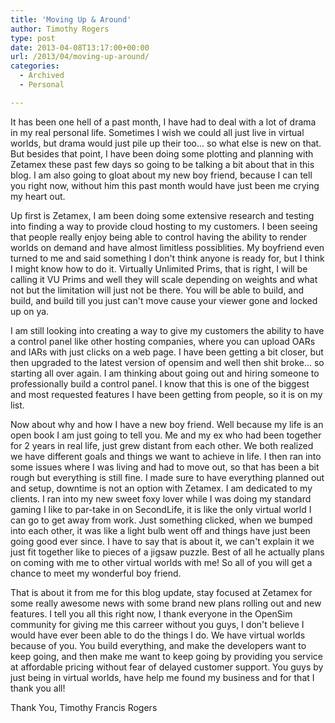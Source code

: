 ```yaml
---
title: 'Moving Up & Around'
author: Timothy Rogers
type: post
date: 2013-04-08T13:17:00+00:00
url: /2013/04/moving-up-around/
categories:
  - Archived
  - Personal

---
```

It has been one hell of a past month, I have had to deal with a lot of drama in my real personal life. Sometimes I wish we could all just live in virtual worlds, but drama would just pile up their too... so what else is new on that. But besides that point, I have been doing some plotting and planning with Zetamex these past few days so going to be talking a bit about that in this blog. I am also going to gloat about my new boy friend, because I can tell you right now, without him this past month would have just been me crying my heart out.

Up first is Zetamex, I am been doing some extensive research and testing into finding a way to provide cloud hosting to my customers. I been seeing that people really enjoy being able to control having the ability to render worlds on demand and have almost limitless possiblities. My boyfriend even turned to me and said something I don't think anyone is ready for, but I think I might know how to do it. Virtually Unlimited Prims, that is right, I will be calling it VU Prims and well they will scale depending on weights and what not but the limitation will just not be there. You will be able to build, and build, and build till you just can't move cause your viewer gone and locked up on ya.

I am still looking into creating a way to give my customers the ability to have a control panel like other hosting companies, where you can upload OARs and IARs with just clicks on a web page. I have been getting a bit closer, but then upgraded to the latest version of opensim and well then shit broke... so starting all over again. I am thinking about going out and hiring someone to professionally build a control panel. I know that this is one of the biggest and most requested features I have been getting from people, so it is on my list.

Now about why and how I have a new boy friend. Well because my life is an open book I am just going to tell you. Me and my ex who had been together for 2 years in real life, just grew distant from each other. We both realized we have different goals and things we want to achieve in life. I then ran into some issues where I was living and had to move out, so that has been a bit rough but everything is still fine. I made sure to have everything planned out and setup, downtime is not an option with Zetamex. I am dedicated to my clients. I ran into my new sweet foxy lover while I was doing my standard gaming I like to par-take in on SecondLife, it is like the only virtual world I can go to get away from work. Just something clicked, when we bumped into each other, it was like a light bulb went off and things have just been going good ever since. I have to say that is about it, we can't explain it we just fit together like to pieces of a jigsaw puzzle. Best of all he actually plans on coming with me to other virtual worlds with me! So all of you will get a chance to meet my wonderful boy friend.

That is about it from me for this blog update, stay focused at Zetamex for some really awesome news with some brand new plans rolling out and new features. I tell you all this right now, I thank everyone in the OpenSim community for giving me this carreer without you guys, I don't believe I would have ever been able to do the things I do. We have virtual worlds because of you. You build everything, and make the developers want to keep going, and then make me want to keep going by providing you service at affordable pricing without fear of delayed customer support. You guys by just being in virtual worlds, have help me found my business and for that I thank you all!

Thank You,
Timothy Francis Rogers